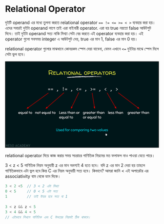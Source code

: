 # Relational Operator

দুইটি operand এর মধ্যে তুলনা করতে relational operator `== != <= >= < >` ব্যবহার করা হয়। এদের সবারই দুইটা operand লাগে তাই এরা বাইনারী operator.  এরা হয় true নয়তো false আউটপুট দিবে। তাই দুইটা operand সত্য নাকি মিথ্যা সেটা বের করতে এই operator ব্যবহার করা হয়। এই operator গুলো সবসময় integer এ আউটপুট দেয়, true এর মান 1, false এর মান 0 হয়।

relational operator গুলোর মাঝখানে কোনরকম স্পেস দেয়া যাবেনা, যেমন এখানে `<=` দুইটার মাঝে স্পেস দিলে সেটা ভুল হবে।

![](../.gitbook/assets/relational-op.png)

relational operator দিয়ে কাজ করার সময় সচরাচর গাণিতিক নিয়মের মত ফলাফল নাও পাওয়া যেতে পারে।&#x20;

3 < z < 5 গাণিতিক নিয়ম অনুযায়ী z এর মান অবশ্যই 4 হতে হবে। যদি z এর মান 2 দেয়া হয় তাহলে  গাণিতিকভাবে এটা ভুল হবে কিন্ত C এর নিয়ম অনুযায়ী সত্য হবে। কিভাবে? আমরা জানি < এই অপারেটর এর associativity বাম থেকে ডান দিকে।

```c
3 < 2 <5  // 3 < 2 এটা মিথ্যা
0 < 5     // 0 < 5 এটা সত্য
1         // তাই উত্তর হবে সত্য বা 1 

3 < z && z < 5  
3 < 4 && 4 < 5
// এইভাবে লিখলে গাণিতিক এবং C উভয়ের নিয়মই ঠিক থাকবে।
```

&#x20;



